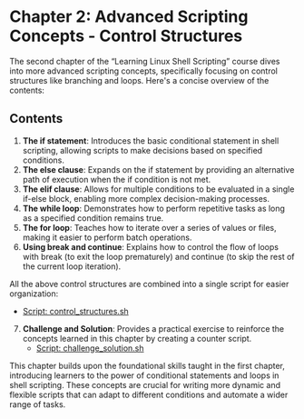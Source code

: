 # Chapter 2: Advanced Scripting Concepts - Control Structures

The second chapter of the “Learning Linux Shell Scripting” course dives into more advanced scripting concepts, specifically focusing on control structures like branching and loops. Here's a concise overview of the contents:

## Contents

1. **The if statement**: Introduces the basic conditional statement in shell scripting, allowing scripts to make decisions based on specified conditions.
2. **The else clause**: Expands on the if statement by providing an alternative path of execution when the if condition is not met.
3. **The elif clause**: Allows for multiple conditions to be evaluated in a single if-else block, enabling more complex decision-making processes.
4. **The while loop**: Demonstrates how to perform repetitive tasks as long as a specified condition remains true.
5. **The for loop**: Teaches how to iterate over a series of values or files, making it easier to perform batch operations.
6. **Using break and continue**: Explains how to control the flow of loops with break (to exit the loop prematurely) and continue (to skip the rest of the current loop iteration).

All the above control structures are combined into a single script for easier organization:
- [Script: control_structures.sh](control_structures.sh)

7. **Challenge and Solution**: Provides a practical exercise to reinforce the concepts learned in this chapter by creating a counter script.
   - [Script: challenge_solution.sh](challenge_solution.sh)

This chapter builds upon the foundational skills taught in the first chapter, introducing learners to the power of conditional statements and loops in shell scripting. These concepts are crucial for writing more dynamic and flexible scripts that can adapt to different conditions and automate a wider range of tasks.
